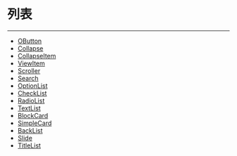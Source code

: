 # 列表
---------------
* [OButton][1]
* [Collapse][2]
* [CollapseItem][3]
* [ViewItem][4]
* [Scroller][5]
* [Search][12]
* [OptionList][6]
* [CheckList][10]
* [RadioList][11]
* [TextList][9]
* [BlockCard][8]
* [SimpleCard][7]
* [BackList][13]
* [Slide][14]
* [TitleList][15]





	

[1]: card/OButton
[2]: card/Collapse
[3]: card/CollapseItem
[4]: card/ViewItem
[5]: card/Scroller
[6]: card/OptionList
[7]: card/SimpleCard
[8]: card/BlockCard
[9]: card/TextList
[10]: card/CheckList
[11]: card/RadioList
[12]: card/Search
[13]: card/BackList
[14]: card/Slide
[15]: card/TitleList
